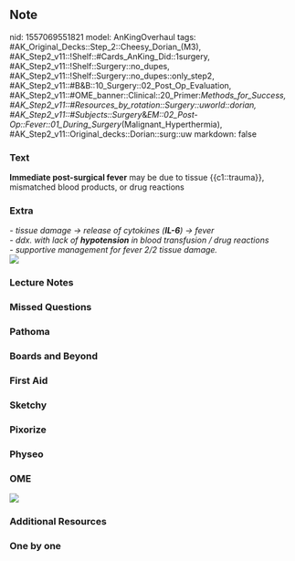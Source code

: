 ## Note
nid: 1557069551821
model: AnKingOverhaul
tags: #AK_Original_Decks::Step_2::Cheesy_Dorian_(M3), #AK_Step2_v11::!Shelf::#Cards_AnKing_Did::1surgery, #AK_Step2_v11::!Shelf::Surgery::no_dupes, #AK_Step2_v11::!Shelf::Surgery::no_dupes::only_step2, #AK_Step2_v11::#B&B::10_Surgery::02_Post_Op_Evaluation, #AK_Step2_v11::#OME_banner::Clinical::20_Primer:_Methods_for_Success, #AK_Step2_v11::#Resources_by_rotation::Surgery::uworld::dorian, #AK_Step2_v11::#Subjects::Surgery_&_EM::02_Post-Op::Fever::01_During_Surgery_(Malignant_Hyperthermia), #AK_Step2_v11::Original_decks::Dorian::surg::uw
markdown: false

### Text
<b>Immediate post-surgical fever</b> may be due to tissue
{{c1::trauma}}, mismatched blood products, or drug reactions

### Extra
<div>
  <div>
    <i>- tissue damage → release of cytokines (<b>IL-6</b>) →
    fever</i>
  </div>
  <div>
    <i>- ddx. with lack of <b>hypotension</b> in blood transfusion
    / drug reactions</i>
  </div>
</div>
<div>
  <i>- supportive management for fever 2/2 tissue damage.</i>
</div>
<div><img src="paste-14860586844296.jpg"></div>

### Lecture Notes


### Missed Questions


### Pathoma


### Boards and Beyond


### First Aid


### Sketchy


### Pixorize


### Physeo


### OME
<div class="ome-widget">
  <a href="https://onlinemeded.org/spa/surgery?ref=anki"><img src=
  "_OME_AnkiFlashcards_Topic_4.png"></a>
</div>

### Additional Resources


### One by one

